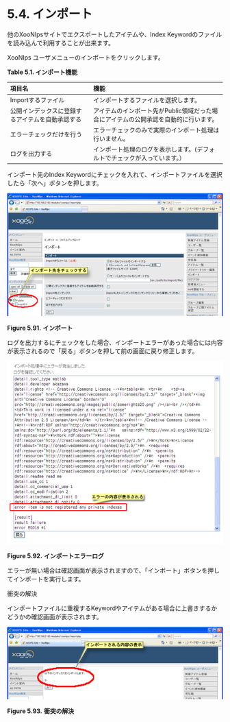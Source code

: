 # 5.4. インポート

他のXooNIpsサイトでエクスポートしたアイテムや、Index Keywordのファイルを読み込んで利用することが出来ます。

XooNIps ユーザメニューのインポートをクリックします。

**Table 5.1. インポート機能**

| 項目名 | 機能 |
| :--- | :--- |
| Importするファイル | インポートするファイルを選択します。 |
| 公開インデックスに登録するアイテムを自動承認する | アイテムのインポート先がPublic領域だった場合にアイテムの公開承認を自動的に行います。 |
| エラーチェックだけを行う | エラーチェックのみで実際のインポート処理は行いません。 |
| ログを出力する | インポート処理のログを表示します。\(デフォルトでチェックが入っています。） |

インポート先のIndex Keywordにチェックを入れて、インポートファイルを選択したら「次へ」ボタンを押します。

![Import](../../../.gitbook/assets/xoonips-operate87.png)

**Figure 5.91.**  **インポート**

 ログを出力するにチェックをした場合、インポートエラーがあった場合には内容が表示されるので「戻る」ボタンを押して前の画面に戻り修正します。

![Import error log](../../../.gitbook/assets/xoonips-operate93%20%281%29.png)

**Figure 5.92.**  **インポートエラーログ**

エラーが無い場合は確認画面が表示されますので、「インポート」ボタンを押してインポートを実行します。

衝突の解決

インポートファイルに重複するKeywordやアイテムがある場合に上書きするかどうかの確認画面が表示されます。

![Refrain from unwanted overwriting](../../../.gitbook/assets/xoonips-operate88.png)

**Figure 5.93.**  **衝突の解決**

